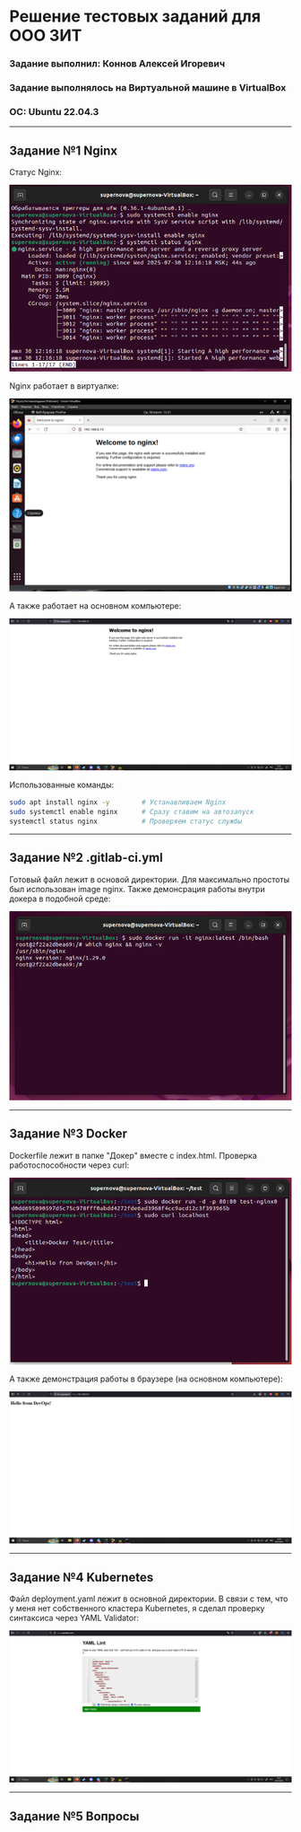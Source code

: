 # Решение тестовых заданий для ООО ЗИТ


### Задание выполнил: Коннов Алексей Игоревич
### Задание выполнялось на Виртуальной машине в VirtualBox
### ОС: Ubuntu 22.04.3

---

## Задание №1 Nginx

Статус Nginx:

![Статус nginx](/Скриншоты/Задание_1_Nginx/Статус.PNG)

Nginx работает в виртуалке:

![NginxVirtual](/Скриншоты/Задание_1_Nginx/ВнутриВиртуалки.PNG)

А также работает на основном компьютере:

![NginxReall](/Скриншоты/Задание_1_Nginx/НаОсновномКомпьютере.PNG)

Использованные команды:
```bash
sudo apt install nginx -y        # Устанавливаем Nginx
sudo systemctl enable nginx      # Сразу ставим на автозапуск
systemctl status nginx           # Проверяем статус службы
```

---

## Задание №2 .gitlab-ci.yml

Готовый файл лежит в основой директории. Для максимально простоты был использован image nginx. Также демонсрация работы внутри докера в подобной среде:

![inDocker](/Скриншоты/Задание_2_gitlab/РаботаВдокере.PNG)

---

## Задание №3 Docker

Dockerfile лежит в папке "Докер" вместе с index.html. Проверка работоспособности через curl:

![curl](/Скриншоты/Задание_3_Docker/ЧерезКюрл.PNG)

А также демонстрация работы в браузере (на основном компьютере):

![curl](/Скриншоты/Задание_3_Docker/ЧерезБраузер.PNG)

---

## Задание №4 Kubernetes

Файл deployment.yaml лежит в основной директории. В связи с тем, что у меня нет собственного кластера Kubernetes, я сделал проверку синтаксиса через YAML Validator:

![yaml](/Скриншоты/Задание_4_Kubernetes/ПроверкаЧерезYAML.PNG)

---

## Задание №5 Вопросы
